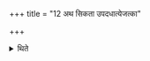 +++
title = "12 अथ सिकता उपदधात्येजत्का"

+++

<details><summary>थिते</summary>

12. Then he places sand with ejatkā jīvatkāḥ.... 
</details>
